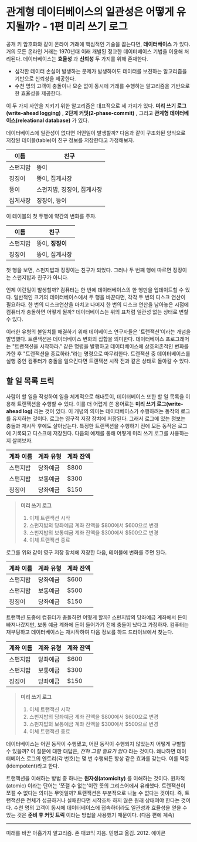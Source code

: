 # 관계형 데이터베이스의 일관성은 어떻게 유지될까? - 1편 미리 쓰기 로그



공개 키 암호화와 같이 온라이 거래에 핵심적인 기술을 꼽는다면, **데이터베이스** 가 있다.거의 모든 온라인 거래는 1970년대 이래 개발된 정교한 데이터베이스 기법을 이용해 처리된다. 데이터베이스는 **효율성** 과 **신뢰성** 두 가지를 위해 존재한다.

- 심각한 데이터 손실이 발생하는 문제가 발생하여도 데이터를 보전하는 알고리즘을 기반으로 신뢰성을 제공한다.
- 수천 명의 고객이 충돌이나 모순 없이 동시에 거래를 수행하는 알고리즘을 기반으로한 효율성을 제공한다.

이 두 가지 사안을 지키기 위한 알고리즘은 대표적으로 세 가지가 있다. **미리 쓰기 로그(write-ahead logging)** , **2단계 커밋(2-phase-commit)** , 그리고 **관계형 데이터베이스(releational database)** 가 있다.



데이터베이스에 일관성이 없다면 어떤일이 발생할까? 다음과 같이 구조화된 양식으로 저장된 테이블(table)이 친구 정보를 저장한다고 가정해보자.



| 이름     | 친구                       |
| -------- | -------------------------- |
| 스펀지밥 | 뚱이                       |
| 징징이   | 뚱이, 집게사장             |
| 뚱이     | 스펀지밥, 징징이, 집게사장 |
| 집게사장 | 징징이, 뚱이               |

이 테이블의 첫 두행에 약간의 변화를 주자.

| 이름     | 친구                |
| -------- | ------------------- |
| 스펀지밥 | 뚱이, <b>징징이</b> |
| 징징이   | 뚱이, 집게사장      |

첫 행을 보면, 스펀지밥과 징징이는 친구가 되었다. 그러나 두 번째 행에 따르면 징징이는 스펀지밥과 친구가 아니다. 

언제 이런일이 발생할까? 컴퓨터는 한 번에 데이터베이스의 한 행만을 업데이트할 수 있다. 일반적인 크기의 데이터베이스에서 두 행을 바꾼다면, 각각 두 번의 디스크 연산이 필요하다. 한 번의 디스크연산을 마치고 나머지 한 번의 디스크 연산을 남아놓은 시점에 컴퓨터가 충돌하면 어떻게 될까? 데이터베이스는 위의 표처럼 일관성 없는 상태로 변할 수 있다. 

이러한 유형의 불일치를 해결하기 위해 데이베이스 연구자들은 '트랜잭션'이라는 개념을 발명했다. 트랜잭션은 데이터베이스 변화의 집합을 의미한다. 데이터베이스 프로그래머는 "트랜잭션을 시작하라." 같은 명령을 발행하고 데이터베이스에 상호의존적인 변화를 가한 후 "트랜잭션을 종료하라."라는 명령으로 마무리한다. 트랜잭션 중 데이터베이스를 실행 중인 컴퓨터가 충돌을 일으킨다면 트랜잭션 시작 전과 같은 상태로 돌아갈 수 있다. 



## 할 일 목록 트릭

사람이 할 일을 작성하여 일을 체계적으로 해내듯이, 데이터베이스 또한 할 일 목록을 이용해 트랜잭션을 수행할 수 있다. 이를 더 어렵게 쓴 용어로는 **미리 쓰기 로그(write-ahead log)** 라는 것이 있다. 이 개념의 의미는 데이터베이스가 수행하려는 동작의 로그를 유지하는 것이다. 로그는 영구적 저장 장치에 저장된다. 그래서 로그에 있는 정보는 충돌과 재시작 후에도 살아남는다. 특정한 트랜잭션을 수행하기 전에 모든 동작은 로그에 기록되고 디스크에 저장된다. 다음의 예제를 통해 어떻게 미리 쓰기 로그를 사용하는지 살펴보자.



| 계좌 이름 | 계좌 유형 | 계좌 잔액 |
| --------- | --------- | --------- |
| 스펀지밥  | 당좌예금  | $800      |
| 스펀지밥  | 보통예금  | $300      |
| 징징이    | 당좌예금  | $150      |

> **미리 쓰기 로그**
>
> 1. 이체 트랜잭션 시작
> 2. 스펀지밥의 당좌예금 계좌 잔액을 $800에서 $600으로 변경
> 3. 스펀지밥의 보통예금 계좌 잔액을 $300에서 $500으로 변경
> 4. 이체 트랜잭션 종료

로그를 위와 같이 영구 저장 장치에 저장한 다음, 테이블에 변화를 주면 된다.

| 계좌 이름 | 계좌 유형 | 계좌 잔액 |
| --------- | --------- | --------- |
| 스펀지밥  | 당좌예금  | $600      |
| 스펀지밥  | 보통예금  | $500      |
| 징징이    | 당좌예금  | $150      |

트랜잭션 도중에 컴퓨터가 충돌하면 어떻게 할까? 스펀지밥의 당좌예금 계좌에서 돈이 빠져나갔지만, 보통 예금 계좌에 돈이 들어가기 전에 충돌이 났다고 가정하자. 컴퓨터는 재부팅하고 데이터베이스는 재시작하여 다음 정보를 하드 드라이브에서 찾는다.

| 계좌 이름 | 계좌 유형 | 계좌 잔액 |
| --------- | --------- | --------- |
| 스펀지밥  | 당좌예금  | $600      |
| 스펀지밥  | 보통예금  | $300      |
| 징징이    | 당좌예금  | $150      |

>**미리 쓰기 로그**
>
>1. 이체 트랜잭션 시작
>2. 스펀지밥의 당좌예금 계좌 잔액을 $800에서 $600으로 변경
>3. 스펀지밥의 보통예금 계좌 잔액을 $300에서 $500으로 변경
>4. 이체 트랜잭션 종료

데이터베이스는 어떤 동작이 수행됐고, 어떤 동작이 수행되지 않았는지 어떻게 구별할 수 있을까? 이 질문에 대한 대답은, *전혀 그럴 필요가 없다* 라는 것이다. 왜냐하면 데이터베이스 로그의 엔트리(각 번호)는 몇 번 수행되든 항상 같은 효과를 갖는다. 이를 멱등(idempotent)라고 한다.



트랜잭션을 이해하는 방법 중 하나는 **원자성(atomicity)** 를 이해하는 것이다. 원자적(atomic) 이라는 단어는 '쪼갤 수 없는'이란 뜻의 그리스어에서 유래했다. 트랜잭션이 쪼갤 수 없다는 의미는 무엇일까? 트랜잭션은 부분적으로 나눌 수 없다는 것이다. 즉, 트랜잭션은 전체가 성공하거나 실패한다면 시작조차 하지 않은 원래 상태여야 한다는 것이다. 수천 명의 고객이 동시에 데이터베이스에 접속하더라도 일관성과 효율성을 얻을 수 있는 것은 **준비 후 커밋 트릭** 이라는 방법을 사용했기 때문이다. (다음 편에 계속)

---

미래를 바꾼 아홉가지 알고리즘. 존 매코믹 지음. 민병교 옮김. 2012. 에이콘

